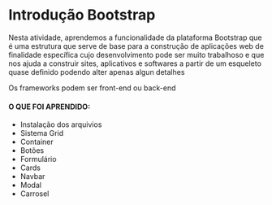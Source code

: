 # Introdução Bootstrap

Nesta atividade, aprendemos a funcionalidade da plataforma Bootstrap que é uma estrutura que serve de base para a construção de aplicações web de finalidade específica cujo desenvolvimento pode ser muito trabalhoso e que nos ajuda a construir sites, aplicativos e softwares a partir de um esqueleto quase definido podendo alter apenas algun detalhes 

Os frameworks podem ser front-end ou back-end

 #### O QUE FOI APRENDIDO:

 - Instalação dos arquivios
 - Sistema Grid
 - Container
 - Botões
 - Formulário
 - Cards
 - Navbar
 - Modal
 - Carrosel
